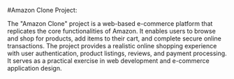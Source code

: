 #Amazon Clone Project:

The "Amazon Clone" project is a web-based e-commerce platform that replicates the core functionalities of Amazon. It enables users to browse and shop for products, add items to their cart, and complete secure online transactions. The project provides a realistic online shopping experience with user authentication, product listings, reviews, and payment processing. It serves as a practical exercise in web development and e-commerce application design.






